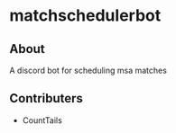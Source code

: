 # matchschedulerbot

## About

A discord bot for scheduling msa matches

## Contributers

- CountTails
